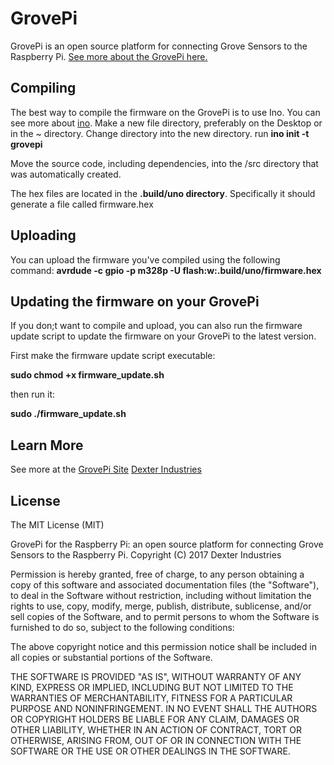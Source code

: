 GrovePi
=======

GrovePi is an open source platform for connecting Grove Sensors to the Raspberry Pi.  [See more about the GrovePi here.](http://www.dexterindustries.com/grovepi)

## Compiling
The best way to compile the firmware on the GrovePi is to use Ino.  You can see more about [ino](http://inotool.org).
Make a new file directory, preferably on the Desktop or in the ~ directory. 
Change directory into the new directory.
run **ino init -t grovepi**

Move the source code, including dependencies, into the /src directory that was automatically created.

The hex files are located in the **.build/uno directory**.  Specifically it should generate a file called firmware.hex

## Uploading

You can upload the firmware you've compiled using the following command:
**avrdude -c gpio -p m328p -U flash:w:.build/uno/firmware.hex**

## Updating the firmware on your GrovePi
If you don;t want to compile and upload, you can also run the firmware update script to update the firmware on your GrovePi to the latest version.

First make the firmware update script executable:

**sudo chmod +x firmware_update.sh**

then run it:

**sudo ./firmware_update.sh**

## Learn More

See more at the [GrovePi Site](http://www.GrovePi.com/)
[Dexter Industries](http://www.dexterindustries.com)


## License

The MIT License (MIT)

GrovePi for the Raspberry Pi: an open source platform for connecting Grove Sensors to the Raspberry Pi.
Copyright (C) 2017  Dexter Industries

Permission is hereby granted, free of charge, to any person obtaining a copy
of this software and associated documentation files (the "Software"), to deal
in the Software without restriction, including without limitation the rights
to use, copy, modify, merge, publish, distribute, sublicense, and/or sell
copies of the Software, and to permit persons to whom the Software is
furnished to do so, subject to the following conditions:

The above copyright notice and this permission notice shall be included in
all copies or substantial portions of the Software.

THE SOFTWARE IS PROVIDED "AS IS", WITHOUT WARRANTY OF ANY KIND, EXPRESS OR
IMPLIED, INCLUDING BUT NOT LIMITED TO THE WARRANTIES OF MERCHANTABILITY,
FITNESS FOR A PARTICULAR PURPOSE AND NONINFRINGEMENT. IN NO EVENT SHALL THE
AUTHORS OR COPYRIGHT HOLDERS BE LIABLE FOR ANY CLAIM, DAMAGES OR OTHER
LIABILITY, WHETHER IN AN ACTION OF CONTRACT, TORT OR OTHERWISE, ARISING FROM,
OUT OF OR IN CONNECTION WITH THE SOFTWARE OR THE USE OR OTHER DEALINGS IN
THE SOFTWARE.
